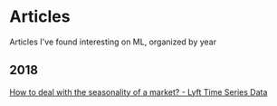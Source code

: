 # Articles

Articles I've found interesting on ML, organized by year

## 2018

[How to deal with the seasonality of a market? - Lyft Time Series Data](<https://eng.lyft.com/how-to-deal-with-the-seasonality-of-a-market-584cc94d6b75>)
